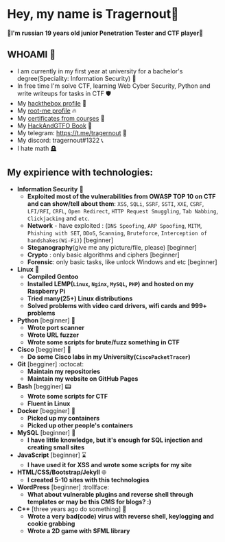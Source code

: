 # Hey, my name is Tragernout👋
**:checkered_flag:I'm russian 19 years old junior Penetration Tester and CTF player:checkered_flag:**

## WHOAMI :call_me_hand:
- I am currently in my first year at university for a bachelor's degree(Speciality: Information Security) :memo:
- In free time I'm solve CTF, learning Web Cyber Security, Python and write writeups for tasks in CTF :shield:
- My [hackthebox profile](https://app.hackthebox.com/profile/677588) :gem:
- My [root-me profile](https://www.root-me.org/tragernout) :fire:
- My [certificates from courses](https://github.com/tragernout/Resume) :muscle:
- My [HackAndGTFO Book](https://tragernout.gitbook.io/hackandgtfo/) :watermelon:
- My telegram: https://t.me/tragernout :calling:
- My discord: tragernout#1322 :telephone_receiver:
- I hate math :headstone:

## My expirience with technologies:
- **Information Security** :brain:
    - **Exploited most of the vulnerabilities from OWASP TOP 10 on CTF and can show/tell about them**: `XSS`, `SQLi`, `SSRF`, `SSTI`, `XXE`, `CSRF`, `LFI/RFI`, `CRFL`, `Open Redirect`, `HTTP Request Smuggling`, `Tab Nabbing`, `Clickjacking` and `etc`.
    - **Network** - have exploited : (`DNS Spoofing`, `ARP Spoofing`, `MITM`, `Phishing with SET`, `DDoS`, `Scanning`, `Bruteforce`, `Interception of handshakes(Wi-Fi)`) [beginner]
    - **Steganography**(give me any picture/file, please) [beginner]
    - **Crypto** : only basic algorithms and ciphers [beginner]
    - **Forensic**: only basic tasks, like unlock Windows and etc [beginner]
- **Linux** :mechanical_arm:
    - **Compiled Gentoo**
    - **Installed LEMP(`Linux`, `Nginx`, `MySQL`, `PHP`) and hosted on my Raspberry Pi**
    - **Tried many(25+) Linux distributions**
    - **Solved problems with video card drivers, wifi cards and 999+ problems**
- **Python** [beginner] :snake:
    - **Wrote port scanner**
    - **Wrote URL fuzzer**
    - **Wrote some scripts for brute/fuzz something in CTF**
- **Cisco** [begginer] :signal_strength:
    - **Do some Cisco labs in my University(``CiscoPacketTracer``)**
- **Git** [begginer] :octocat:
    - **Maintain my repositories**
    - **Maintain my website on GitHub Pages**
- **Bash** [begginer] :pager:
    - **Wrote some scripts for CTF**
    - **Fluent in Linux**
- **Docker** [begginer] :bricks:
    - **Picked up my containers**
    - **Picked up other people's containers**
- **MySQL** [beginner] :probing_cane:
    - **I have little knowledge, but it's enough for SQL injection and creating small sites**
- **JavaScript** [beginner] :hourglass:
    - **I have used it for XSS and wrote some scripts for my site**
- **HTML/CSS/Bootstrap/Jekyll** :globe_with_meridians:
    - **I created 5-10 sites with this technologies**
- **WordPress** [beginner] :trollface:
    - **What about vulnerable plugins and reverse shell through templates or may be this CMS for blogs? :)**
- **C++** [three years ago do something] :open_file_folder:
    - **Wrote a very bad(code) virus with reverse shell, keylogging and cookie grabbing**
    - **Wrote a 2D game with SFML library**
